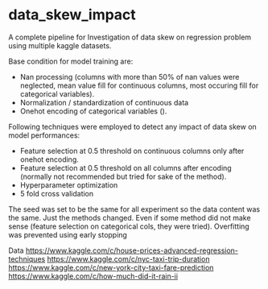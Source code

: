 # data_skew_impact

A complete pipeline for 
Investigation of data skew on regression problem using multiple kaggle datasets.

Base condition for model training are:
- Nan processing (columns with more than 50% of nan values were neglected, mean value fill for continuous columns, most occuring fill for categorical variables).
- Normalization / standardization of continuous data
- Onehot encoding of categorical variables ().

Following techniques were employed to detect any impact of data skew on model performances:
- Feature selection at 0.5 threshold on continuous columns only after onehot encoding.
- Feature selection at 0.5 threshold on all columns after encoding (normally not recommended but tried for sake of the method).
- Hyperparameter optimization
- 5 fold cross validation

The seed was set to be the same for all experiment so the data content was the same. Just the methods changed.
Even if some method did not make sense (feature selection on categorical cols, they were tried).
Overfitting was prevented using early stopping

Data
https://www.kaggle.com/c/house-prices-advanced-regression-techniques
https://www.kaggle.com/c/nyc-taxi-trip-duration
https://www.kaggle.com/c/new-york-city-taxi-fare-prediction
https://www.kaggle.com/c/how-much-did-it-rain-ii
